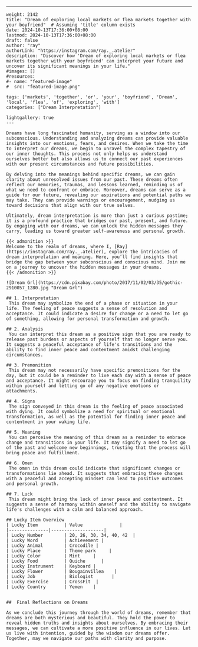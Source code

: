 ---
    weight: 2142
    title: "Dream of exploring local markets or flea markets together with your boyfriend"  # Assuming 'title' column exists
    date: 2024-10-13T17:36:00+08:00
    lastmod: 2024-10-13T17:36:00+08:00
    draft: false
    author: "ray"
    authorLink: "https://instagram.com/ray._.atelier"
    description: "Discover how 'Dream of exploring local markets or flea markets together with your boyfriend' can interpret your future and uncover its significant meanings in your life."
    #images: []
    #resources:
    #- name: "featured-image"
    #  src: "featured-image.png"
    
    tags: ['markets', 'together', 'or', 'your', 'boyfriend', 'Dream', 'local', 'flea', 'of', 'exploring', 'with']
    categories: ["Dream Interpretation"]
    
    lightgallery: true
    ---
    
    Dreams have long fascinated humanity, serving as a window into our subconscious. Understanding and analyzing dreams can provide valuable insights into our emotions, fears, and desires. When we take the time to interpret our dreams, we begin to unravel the complex tapestry of our inner thoughts. This process not only helps us understand ourselves better but also allows us to connect our past experiences with our present circumstances and future possibilities.
    
    By delving into the meanings behind specific dreams, we can gain clarity about unresolved issues from our past. These dreams often reflect our memories, traumas, and lessons learned, reminding us of what we need to confront or embrace. Moreover, dreams can serve as a guide for our future, revealing our aspirations and potential paths we may take. They can provide warnings or encouragement, nudging us toward decisions that align with our true selves.
    
    Ultimately, dream interpretation is more than just a curious pastime; it is a profound practice that bridges our past, present, and future. By engaging with our dreams, we can unlock the hidden messages they carry, leading us toward greater self-awareness and personal growth.
    
    {{< admonition >}}
    Welcome to the realm of dreams, where I, [Ray](https://instagram.com/ray._.atelier), explore the intricacies of dream interpretation and meaning. Here, you’ll find insights that bridge the gap between your subconscious and conscious mind. Join me on a journey to uncover the hidden messages in your dreams.
    {{< /admonition >}}
    
    ![Dream Grl](https://cdn.pixabay.com/photo/2017/11/02/03/35/gothic-2910057_1280.jpg "Dream Grl")
    
    ## 1. Interpretation
     This dream may symbolize the end of a phase or situation in your life. The feeling of peace suggests a sense of resolution and acceptance. It could indicate a desire for change or a need to let go of something, allowing for personal transformation and growth.
    
    ## 2. Analysis
     You can interpret this dream as a positive sign that you are ready to release past burdens or aspects of yourself that no longer serve you. It suggests a peaceful acceptance of life's transitions and the ability to find inner peace and contentment amidst challenging circumstances.
    
    ## 3. Premonition
     This dream may not necessarily have specific premonitions for the day, but it could be a reminder to live each day with a sense of peace and acceptance. It might encourage you to focus on finding tranquility within yourself and letting go of any negative emotions or attachments.
    
    ## 4. Signs
     The sign conveyed in this dream is the feeling of peace associated with dying. It could symbolize a need for spiritual or emotional transformation, as well as the potential for finding inner peace and contentment in your waking life.
    
    ## 5. Meaning
     You can perceive the meaning of this dream as a reminder to embrace change and transitions in your life. It may signify a need to let go of the past and welcome new beginnings, trusting that the process will bring peace and fulfillment.
    
    ## 6. Omen
     The omen in this dream could indicate that significant changes or transformations lie ahead. It suggests that embracing these changes with a peaceful and accepting mindset can lead to positive outcomes and personal growth.
    
    ## 7. Luck
     This dream might bring the luck of inner peace and contentment. It suggests a sense of harmony within oneself and the ability to navigate life's challenges with a calm and balanced approach.
    
    ## Lucky Item Overview
    | Lucky Item          | Value              |
    |---------------|--------------------|
    | Lucky Number        | 20, 26, 30, 34, 40, 42  |
    | Lucky Word          | Achievement |
    | Lucky Animal        | Crocodile |
    | Lucky Place         | Theme park     |
    | Lucky Color         | Mint     |
    | Lucky Food          | Quiche      |
    | Lucky Instrument    | Keyboard |
    | Lucky Flower        | Bougainvillea    |
    | Lucky Job           | Biologist       |
    | Lucky Exercise      | CrossFit  |
    | Lucky Country       | Yemen    |
    
    
    ##  Final Reflections on Dreams
    
    As we conclude this journey through the world of dreams, remember that dreams are both mysterious and beautiful. They hold the power to reveal hidden truths and insights about ourselves. By embracing their messages, we can cultivate a more positive influence in our lives. Let us live with intention, guided by the wisdom our dreams offer. Together, may we navigate our paths with clarity and purpose.
    